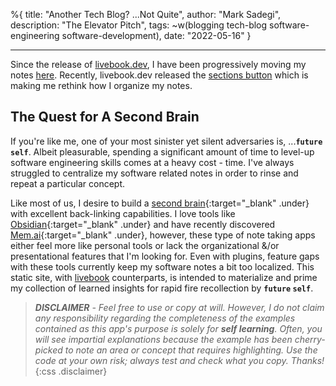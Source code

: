 %{
  title: "Another Tech Blog? ...Not Quite",
  author: "Mark Sadegi",
  description: "The Elevator Pitch",
  tags: ~w(blogging tech-blog software-engineering software-development),
  date: "2022-05-16"
}

---

<div class="moved-to-livebooks">
  Since the release of <a target="blank" href="https://livebook.dev">livebook.dev</a>, I have been progressively moving my notes <a target="blank" href="https://github.com/marka2g/software-engineering-notes">here</a>. Recently, livebook.dev released the <a href="https://news.livebook.dev/deploy-notebooks-as-apps-quality-of-life-upgrades---launch-week-1---day-1-2OTEWI" target="blank">sections button</a> which is making me rethink how I organize my notes.
</div>

## The Quest for A Second Brain

If you're like me, one of your most sinister yet silent adversaries is, ...**`future` `self`**. Albeit pleasurable, spending a significant amount of time to level-up software engineering skills comes at a heavy cost - time. I've always struggled to centralize my software related notes in order to rinse and repeat a particular concept.

Like most of us, I desire to build a [second brain](https://www.buildingasecondbrain.com){:target="_blank" .under} with excellent back-linking capabilities. I love tools like [Obsidian](https://obsidian.md){:target="_blank" .under} and have recently discovered [Mem.ai](https://get.mem.ai){:target="_blank" .under}, however, these type of note taking apps either feel more like personal tools or lack the organizational &/or presentational features that I'm looking for. Even with plugins, feature gaps with these tools currently keep my software notes a bit too localized. This static site, with [livebook](https://github.com/elixir-nx/livebook) counterparts, is intended to materialize and prime my collection of learned insights for rapid fire recollection by **`future` `self`**.

>_**DISCLAIMER** - Feel free to use or copy at will. However, I do not claim any responsibility regarding the completeness of the examples contained as this app's purpose is solely for **self learning**. Often, you will see impartial explanations because the example has been cherry-picked to note an area or concept that requires highlighting. Use the code at your own risk; always test and check what you copy. Thanks!_
>{:css .disclaimer}